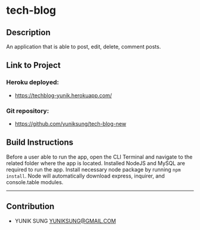 # tech-blog

## Description

An application that is able to post, edit, delete, comment posts. 

## Link to Project

### Heroku deployed:
* https://techblog-yunik.herokuapp.com/

### Git repository:
* https://github.com/yuniksung/tech-blog-new


## Build Instructions

Before a user able to run the app, open the CLI Terminal and navigate to the related folder where the app is located.
Installed NodeJS and MySQL are required to run the app. 
Install necessary node package by running `npm install`. Node will automatically download express, inquirer, and console.table modules.

---
## Contribution
- YUNIK SUNG <YUNIKSUNG@GMAIL.COM>
